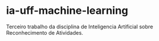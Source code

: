 # ia-uff-machine-learning
Terceiro trabalho da disciplina de Inteligencia Artificial sobre Reconhecimento de Atividades.

